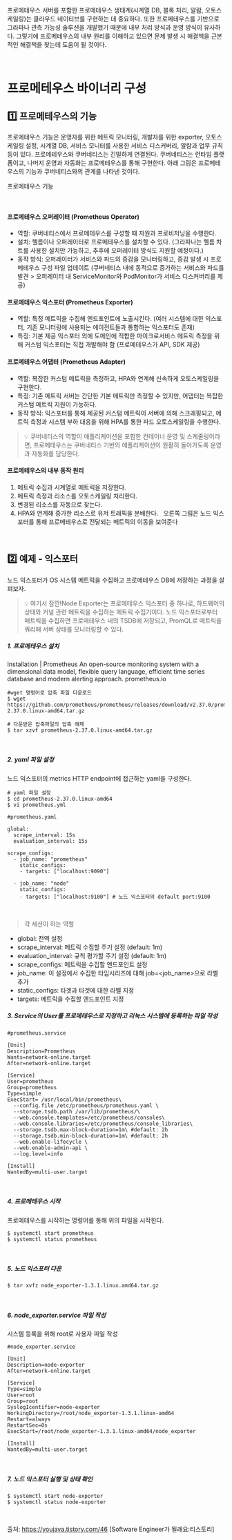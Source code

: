 프로메테우스 서버를 포함한 프로메테우스 생태계(시계열 DB, 블록 처리, 알람, 오토스케일링)는 클라우드 네이티브를 구현하는 데 중요하다. 또한 프로메테우스를 기반으로 그라파나 관측 가능성 솔루션을 개발했기 때문에 내부 처리 방식과 운영 방식이 유사하다. 그렇기에 프로메테우스의 내부 원리를 이해하고 있으면 문제 발생 시 해결책을 근본적인 해결책을 찾는데 도움이 될 것이다.

 
# 프로메테우스 바이너리 구성
## 1️⃣ 프로메테우스의 기능
프로메테우스 기능은 운영자를 위한 메트릭 모니터링, 개발자를 위한 exporter, 오토스케일링 설정, 시계열 DB, 서비스 모니터를 사용한 서비스 디스커버리, 알람과 업무 규칙 등이 있다. 프로메테우스와 쿠버네티스는 긴밀하게 연결된다. 쿠버네티스는 런타임 플랫폼이고, 나머지 운영과 자동화는 프로메테우스를 통해 구현한다. 아래 그림은 프로메테우스의 기능과 쿠버네티스와의 관계를 나타낸 것이다.

프로메테우스 기능

<br/>

#### 프로메테우스 오퍼레이터 (Prometheus Operator)
- 역할: 쿠버네티스에서 프로메테우스를 구성할 때 자원과 프로비저닝을 수행한다.
- 설치: 헬름이나 오퍼레이터로 프로메테우스를 설치할 수 있다. (그라파나는 헬름 차트를 사용한 설치만 가능하고, 추후에 오퍼레이터 방식도 지원할 예정이다.)
- 동작 방식: 오퍼레이터가 서비스와 파드의 증감을 모니터링하고, 증감 발생 시 프로메테우스 구성 파일 업데이트 (쿠버네티스 내에 동적으로 증가하는 서비스와 파드를 발견 > 오퍼레이터 내 ServiceMonitor와 PodMonitor가 서비스 디스커버리를 제공)
 
#### 프로메테우스 익스포터 (Prometheus Exporter)
- 역할: 특정 메트릭을 수집해 엔드포인트에 노출시킨다. (여러 시스템에 대한 익스포터, 기존 모니터링에 사용되는 에이전트들과 통합하는 익스포터도 존재)
- 특징: 기본 제공 익스포터 외에 도메인에 적합한 마이크로서비스 메트릭 측정을 위해 커스텀 익스포터는 직접 개발해야 함 (프로메테우스가 API, SDK 제공)
 
#### 프로메테우스 어댑터 (Prometheus Adapter)
- 역할: 복잡한 커스텀 메트릭을 측정하고, HPA와 연계해 신속하게 오토스케일링을 구현한다.
- 특징: 기존 메트릭 서버는 간단한 기본 메트릭만 측정할 수 있지만, 어댑터는 복잡한 커스텀 메트릭 지원이 가능하다.
- 동작 방식: 익스포터를 통해 제공된 커스텀 메트릭이 서버에 의해 스크래핑되고, 메트릭 측정과 시스템 부하 대응을 위해 HPA를 통한 파드 오토스케일링을 수행한다.
 
> 💡 쿠버네티스의 역할이 애플리케이션을 포함한 컨테이너 운영 및 스케줄링이라면, 프로메테우스는 쿠버네티스 기반의 애플리케이션이 원활히 돌아가도록 운영과 자동화를 담당한다.
 
 
#### 프로메테우스의 내부 동작 원리
1. 메트릭 수집과 시계열로 메트릭을 저장한다.
2. 메트릭 측정과 리소스를 오토스케일링 처리한다.
3. 변경된 리소스를 자동으로 찾는다.
4. HPA와 연계해 증가한 리소스로 유저 트래픽을 분배한다.
 
오른쪽 그림은 노드 익스포터를 통해 프로메테우스로 전달되는 메트릭의 이동을 보여준다
 

 
## 2️⃣ 예제 - 익스포터
노드 익스포터가 OS 시스템 메트릭을 수집하고 프로메테우스 DB에 저장하는 과정을 살펴보자.
> 💡 여기서 잠깐!Node Exporter는 프로메테우스 익스포터 중 하나로, 하드웨어의 상태와 커널 관련 메트릭을 수집하는 메트릭 수집기이다. 노드 익스포터로부터 메트릭을 수집하면 프로메테우스 내의 TSDB에 저장되고, PromQL로 메트릭을 쿼리해 서버 상태를 모니터링할 수 있다.
 
 
##### 1. 프로메테우스 설치

Installation | Prometheus
An open-source monitoring system with a dimensional data model, flexible query language, efficient time series database and modern alerting approach.
prometheus.io


```
#wget 명령어로 압축 파일 다운로드
$ wget https://github.com/prometheus/prometheus/releases/download/v2.37.0/prometheus-2.37.0.linux-amd64.tar.gz
```

```
# 다운받은 압축파일의 압축 해제
$ tar xzvf prometheus-2.37.0.linux-amd64.tar.gz
```
 
##### 2. yaml 파일 설정
노드 익스포터의 metrics HTTP endpoint에 접근하는 yaml을 구성한다.
```
# yaml 파일 설정
$ cd prometheus-2.37.0.linux-amd64
$ vi prometheus.yml
```

```
#prometheus.yaml

global:
  scrape_interval: 15s
  evaluation_interval: 15s

scrape_configs:
  - job_name: "prometheus"
    static_configs:
    - targets: ["localhost:9090"]
    
  - job_name: "node"
    static_configs:
    - targets: ["localhost:9100"] # 노드 익스포터의 default port:9100
```
 
> 각 세션이 하는 역할
- global: 전역 설정
- scrape_interval: 메트릭 수집할 주기 설정 (default: 1m)
- evaluation_interval: 규칙 평가할 주기 설정 (default: 1m)
- scrape_configs: 메트릭을 수집할 엔드포인트 설정
- job_name: 이 설정에서 수집한 타임시리즈에 대해 job=<job_name>으로 라벨 추가
- static_configs: 타겟과 타겟에 대한 라벨 지정
- targets: 메트릭을 수집할 엔드포인트 지정
 
 
##### 3. Service의 User를 프로메테우스로 지정하고 리눅스 시스템에 등록하는 파일 작성

```
#prometheus.service

[Unit]
Description=Prometheus
Wants=network-online.target
After=network-online.target

[Service]
User=prometheus
Group=prometheus
Type=simple
ExecStart= /usr/local/bin/prometheus\
  --config.file /etc/prometheus/prometheus.yaml \
  --storage.tsdb.path /var/lib/prometheus/\
  --web.console.templates=/etc/prometheus/consoles\
  --web.console.libraries=/etc/prometheus/console_libraries\
  --storage.tsdb.max-block-duration=1m\ #default: 2h
  --storage.tsdb.min-block-duration=1m\ #default: 2h
  --web.enable-lifecycle \
  --web.enable-admin-api \
  --log.level=info
  
[Install]
WantedBy=multi-user.target
```
 
##### 4. 프로메테우스 시작
프로메테우스를 시작하는 명령어를 통해 위의 파일을 시작한다.

```
$ systemctl start prometheus
$ systemctl status prometheus
```
 
##### 5. 노드 익스포터 다운

```
$ tar xvfz node_exporter-1.3.1.linux.amd64.tar.gz
```
 
##### 6. node_exporter.service 파일 작성
시스템 등록을 위해 root로 사용자 파일 작성

```
#node_exporter.service

[Unit]
Description=node-exporter
After=network-online.target

[Service]
Type=simple
User=root
Group=root
SyslogIcentifier=node-exporter
WorkingDirectory=/root/node_exporter-1.3.1.linux-amd64
Restart=always
RestartSec=0s
ExecStart=/root/node_exporter-1.3.1.linux-amd64/node_exporter

[Install]
WantedBy=multi-user.target
```
 
##### 7. 노드 익스포터 실행 및 상태 확인

```
$ systemctl start node-exporter
$ systemctl status node-exporter
```
 
 

출처: https://youjava.tistory.com/46 [Software Engineer가 될래요:티스토리]